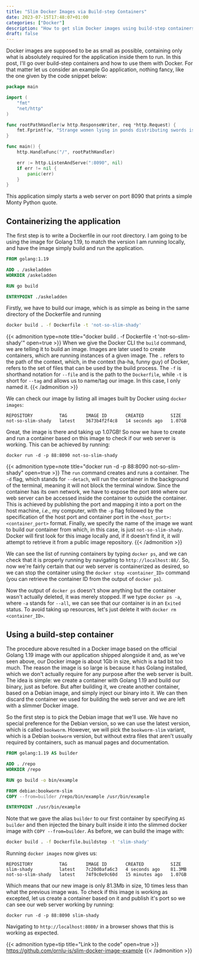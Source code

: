 ```yaml
---
title: "Slim Docker Images via Build-step Containers"
date: 2023-07-15T17:48:07+01:00
categories: ["Docker"]
description: "How to get slim Docker images using build-step containers."
draft: false
---
```


Docker images are supposed to be as small as possible, containing only what is absolutely required for the application inside them to run. In this post, I'll go over build-step containers and how to use them with Docker. For that matter let us consider an example Go application, nothing fancy, like the one given by the code snippet below:

```go
package main

import (
	"fmt"
	"net/http"
)

func rootPathHandler(w http.ResponseWriter, req *http.Request) {
	fmt.Fprintf(w, "Strange women lying in ponds distributing swords is no basis for a system of government.\n")
}

func main() {
	http.HandleFunc("/", rootPathHandler)

	err := http.ListenAndServe(":8090", nil)
	if err != nil {
		panic(err)
	}
}
```

This application simply starts a web server on port 8090 that prints a simple Monty Python quote.

## Containerizing the application

The first step is to write a Dockerfile in our root directory. I am going to be using the image for Golang 1.19, to match the version I am running locally, and have the image simply build and run the application.

```Dockerfile
FROM golang:1.19

ADD . /askeladden
WORKDIR /askeladden

RUN go build

ENTRYPOINT ./askeladden
```

Firstly, we have to build our image, which is as simple as being in the same directory of the Dockerfile and running

```bash
docker build . -f Dockerfile -t 'not-so-slim-shady'
```
{{< admonition type=note title="docker build . -f Dockerfile -t 'not-so-slim-shady'" open=true >}}
When we give the Docker CLI the `build` command, we are telling it to build an image. Images are later used to create containers, which are running instances of a given image. The `.` refers to the path of the context, which, in the context (ha-ha, funny guy) of Docker, refers to the set of files that can be used by the build process. The `-f` is shorthand notation for `--file` and is the path to the `Dockerfile`, while `-t` is short for `--tag` and allows us to name/tag our image. In this case, I only named it.
{{< /admonition >}}

We can check our image by listing all images built by Docker using `docker images`:

```
REPOSITORY          TAG       IMAGE ID       CREATED          SIZE
not-so-slim-shady   latest    3673b4f2f4c8   14 seconds ago   1.07GB
```

Great, the image is there and taking up 1.07GB! So now we have to create and run a container based on this image to check if our web server is working. This can be achieved by running:

```plaintext
docker run -d -p 88:8090 not-so-slim-shady
```

{{< admonition type=note title="docker run -d -p 88:8090 not-so-slim-shady" open=true >}}
The `run` command creates and runs a container. The `-d` flag, which stands for `--detach`, will run the container in the background of the terminal, meaning it will not block the terminal window. Since the container has its own network, we have to expose the port `8090` where our web server can be accessed inside the container to outside the container. This is achieved by publishing the port and mapping it into a port on the host machine, *i.e.*, my computer, with the `-p` flag followed by the specification of the host port and container port in the `<host_port>:<container_port>` format. Finally, we specify the name of the image we want to build our container from which, in this case, is just `not-so-slim-shady`. Docker will first look for this image locally and, if it doesn't find it, it will attempt to retrieve it from a public image repository.
{{< /admonition >}}

We can see the list of running containers by typing `docker ps`, and we can check that it is properly running by navigating to `http://localhost:88/`. So, now we're fairly certain that our web server is containerized as desired, so we can stop the container using the `docker stop <container_ID>` command (you can retrieve the container ID from the output of `docker ps`). 

Now the output of `docker ps` doesn't show anything but the container wasn't actually deleted, it was merely stopped. If we type `docker ps -a`, where `-a` stands for `--all`, we can see that our container is in an `Exited` status. To avoid taking up resources, let's just delete it with `docker rm <container_ID>`.

## Using a build-step container

The procedure above resulted in a Docker image based on the official Golang 1.19 image with our application shipped alongside it and, as we've seen above, our Docker image is about 1Gb in size, which is a tad bit too much. The reason the image is so large is because it has Golang installed, which we don't actually require for any purpose after the web server is built. The idea is simple: we create a container with Golang 1.19 and build our binary, just as before. But after building it, we create another container, based on a Debian image, and simply inject our binary into it. We can then discard the container we used for building the web server and we are left with a slimmer Docker image. 

So the first step is to pick the Debian image that we'll use. We have no special preference for the Debian version, so we can use the latest version, which is called `bookworm`. However, we will pick the `bookworm-slim` variant, which is a Debian `bookworm` version, but without extra files that aren't usually required by containers, such as manual pages and documentation.

```Dockerfile
FROM golang:1.19 AS builder

ADD . /repo
WORKDIR /repo

RUN go build -o bin/example

FROM debian:bookworm-slim
COPY --from=builder /repo/bin/example /usr/bin/example

ENTRYPOINT ./usr/bin/example
```

Note that we gave the alias `builder` to our first container by specifying `AS builder` and then injected the binary built inside it into the slimmed docker image with `COPY --from=builder`. As before, we can build the image with:

```bash
docker build . -f Dockerfile.buildstep -t 'slim-shady'
```

Running `docker images` now gives us:

```
REPOSITORY          TAG       IMAGE ID       CREATED          SIZE
slim-shady          latest    7c20d0afa6c3   4 seconds ago    81.3MB
not-so-slim-shady   latest    74f9c0e9c60d   15 minutes ago   1.07GB
```

Which means that our new image is only 81.3Mb in size, 10 times less than what the previous image was. To check if this image is working as excepted, let us create a container based on it and publish it's port so we can see our web server working by running:

```
docker run -d -p 88:8090 slim-shady
```

Navigating to `http://localhost:8080/` in a browser shows that this is working as expected.

{{< admonition type=tip title="Link to the code" open=true >}}
https://github.com/ornlu-is/slim-docker-image-example
{{< /admonition >}}
